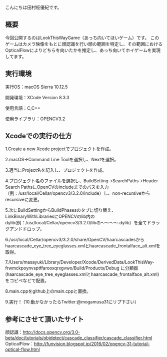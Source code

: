 こんにちは田村柾優紀です。

## 概要
今回公開するのはLookThisWayGame（あっち向いてほいゲーム）です。
このゲームはカメラ映像をもとに顔認識を行い顔の範囲を特定し、その範囲におけるOpticalFlowによりどちらを向いたかを推定し、あっち向いてホイゲームを実現してます。

## 実行環境

実行OS：macOS Sierra 10.12.5

開発環境：XCode Version 8.3.3

使用言語：C,C++

使用ライブラリ：OPENCV3.2

## Xcodeでの実行の仕方

1.Create a new Xcode projectでプロジェクトを作成。

2.macOS->Command Line Toolを選択し、Nextを選択。

3.適当にProject名を記入し、プロジェクトを作成。

4.プロジェクト名のファイルを選択し、BuildSetting->SearchPaths->Header Search PathsにOpenCVのincludeまでのパスを入力（例：/usr/local/Cellar/opencv3/3.2.0/include）し、non-recursiveからrecursiveに変更。

5.次にBuildSettingからBuildPhasesのタブに切り替え、LinkBinaryWithLibrariesにOPENCVのlib内のdylib(例：/usr/local/Cellar/opencv3/3.2.0/libの〜〜〜〜.dylib）を全てドラッグアンドドロップ。

6./usr/local/Cellar/opencv3/3.2.0/share/OpenCV/haarcascadesからhaarcascade_eye_tree_eyeglasses.xmlとhaarcascade_frontalface_alt.xmlを取得。

7./Users/masayuki/Library/Developer/Xcode/DerivedData/LookThisWay-frwmckpoynvsptffarooxqrxgvwo/Build/Products/Debug
に分類器(haarcascade_eye_tree_eyeglasses.xmlとhaarcascade_frontalface_alt.xml)をコピペなどで配置。

8.main.cppをgithub上のmain.cppと置換。

9.実行！
(10.動かなかったらTwitter:@mogamusa31にリプ下さい）

## 参考にさせて頂いたサイト

顔認識：http://docs.opencv.org/3.0-beta/doc/tutorials/objdetect/cascade_classifier/cascade_classifier.html
OpticalFlow：http://funvision.blogspot.jp/2016/02/opencv-31-tutorial-optical-flow.html